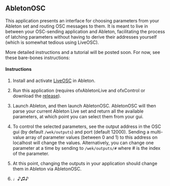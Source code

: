 ## AbletonOSC

This application presents an interface for choosing parameters from your Ableton set and routing OSC messages to them. It is meant to live in between your OSC-sending application and Ableton, facilitating the process of latching parameters without having to derive their addresses yourself (which is somewhat tedious using LiveOSC).

More detailed instructions and a tutorial will be posted soon. For now, see these bare-bones instructions:

#### Instructions

1) Install and activate [LiveOSC](http://livecontrol.q3f.org/ableton-liveapi/liveosc/) in Ableton.

2) Run this application (requires ofxAbletonLive and ofxControl or download the [release](https://github.com/genekogan/ofxAbletonLive/releases)).

3) Launch Ableton, and then launch AbletonOSC. AbletonOSC will then parse your current Ableton Live set and return all the available parameters, at which point you can select them from your gui.

4) To control the selected parameters, see the output address in the OSC gui (by default `/wek/outputs`) and port (default 12000).  Sending a multi-value array of parameter values (between 0 and 1) to this address on localhost will change the values. Alternatively, you can change one parameter at a time by sending to `/wek/outputs/#` where \# is the index of the parameter.

5) At this point, changing the outputs in your application should change them in Ableton via AbletonOSC.

6) ♩♪♫♪